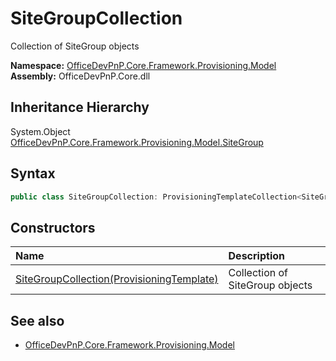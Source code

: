 # SiteGroupCollection
Collection of SiteGroup objects  

**Namespace:** [OfficeDevPnP.Core.Framework.Provisioning.Model](OfficeDevPnP.Core.Framework.Provisioning.Model.md)  
**Assembly:** OfficeDevPnP.Core.dll  
## Inheritance Hierarchy
System.Object  
    [OfficeDevPnP.Core.Framework.Provisioning.Model.SiteGroup](OfficeDevPnP.Core.Framework.Provisioning.Model.SiteGroup.md)
## Syntax
```C#
public class SiteGroupCollection: ProvisioningTemplateCollection<SiteGroup>
```
## Constructors
|**Name**|**Description**|
|:-----|:-----|
| [SiteGroupCollection(ProvisioningTemplate)](OfficeDevPnP.Core.Framework.Provisioning.Model.SiteGroupCollection.ctor1.md) |  Collection of SiteGroup objects 
## See also
- [OfficeDevPnP.Core.Framework.Provisioning.Model](OfficeDevPnP.Core.Framework.Provisioning.Model.md)
